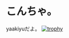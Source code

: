# こんちゃ。
yaakiyuだよ。
[![trophy](https://github-profile-trophy.vercel.app/?username=ryo-ma)](https://github.com/ryo-ma/github-profile-trophy)
